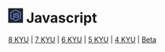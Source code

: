 # [![CodeWars](https://raw.githubusercontent.com/stephencarrera/Codewars/master/Assets/javascript.png)](JavaScript/JavaScript.md) Javascript

[8 KYU](https://github.com/stephencarrera/toy-problems/tree/master/Codewars/JavaScript/8KYU) | [7 KYU](https://github.com/stephencarrera/toy-problems/tree/master/Codewars/JavaScript/7KYU) | [6 KYU](https://github.com/stephencarrera/toy-problems/tree/master/Codewars/JavaScript/6KYU) | [5 KYU](https://github.com/stephencarrera/toy-problems/tree/master/Codewars/JavaScript/5KYU) | [4 KYU](https://github.com/stephencarrera/toy-problems/tree/master/Codewars/JavaScript/4KYU) | [Beta](https://github.com/stephencarrera/toy-problems/tree/master/Codewars/JavaScript/Beta)

<!-- 
### <a name="8KYU">8 KYU</a>

### <a name="7KYU">7 KYU</a>

### <a name="6KYU">6 KYU</a>

### <a name="5KYU">5 KYU</a>

### <a name="4KYU">4 KYU</a>

### <a name="Beta">Beta</a> -->
